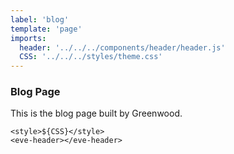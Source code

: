 ```yaml
---
label: 'blog'
template: 'page'
imports:
  header: '../../../components/header/header.js'
  CSS: '../../../styles/theme.css'
---
```


### Blog Page

This is the blog page built by Greenwood.

```render
<style>${CSS}</style>
<eve-header></eve-header>
```